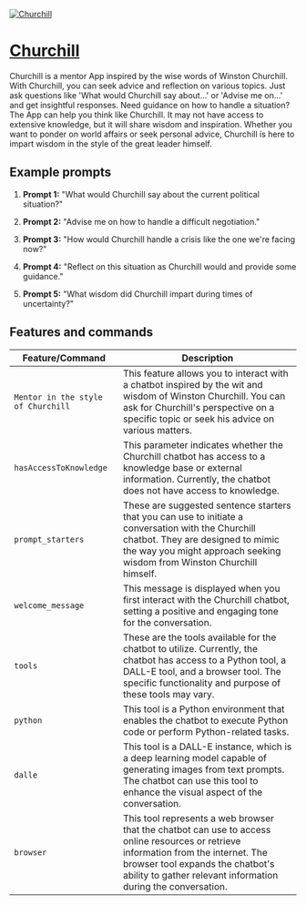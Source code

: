 [![Churchill](https://files.oaiusercontent.com/file-mwz0voB1OFKUSTNrGbMCuYHa?se=2123-10-17T05%3A33%3A54Z&sp=r&sv=2021-08-06&sr=b&rscc=max-age%3D31536000%2C%20immutable&rscd=attachment%3B%20filename%3Dc81e7d09-1c44-4271-84ec-5aaeb5873abe.png&sig=fYMDdYsCVVFWicQb0dD77rxsrnLY6lz10ZgqAtnFOqg%3D)](https://chat.openai.com/g/g-qGjb928UA-churchill)

# [Churchill](https://chat.openai.com/g/g-qGjb928UA-churchill)

Churchill is a mentor App inspired by the wise words of Winston Churchill. With Churchill, you can seek advice and reflection on various topics. Just ask questions like 'What would Churchill say about...' or 'Advise me on...' and get insightful responses. Need guidance on how to handle a situation? The App can help you think like Churchill. It may not have access to extensive knowledge, but it will share wisdom and inspiration. Whether you want to ponder on world affairs or seek personal advice, Churchill is here to impart wisdom in the style of the great leader himself.

## Example prompts

1. **Prompt 1:** "What would Churchill say about the current political situation?"

2. **Prompt 2:** "Advise me on how to handle a difficult negotiation."

3. **Prompt 3:** "How would Churchill handle a crisis like the one we're facing now?"

4. **Prompt 4:** "Reflect on this situation as Churchill would and provide some guidance."

5. **Prompt 5:** "What wisdom did Churchill impart during times of uncertainty?"


## Features and commands

| Feature/Command | Description |
| --- | --- |
| `Mentor in the style of Churchill` | This feature allows you to interact with a chatbot inspired by the wit and wisdom of Winston Churchill. You can ask for Churchill's perspective on a specific topic or seek his advice on various matters. |
| `hasAccessToKnowledge` | This parameter indicates whether the Churchill chatbot has access to a knowledge base or external information. Currently, the chatbot does not have access to knowledge. |
| `prompt_starters` | These are suggested sentence starters that you can use to initiate a conversation with the Churchill chatbot. They are designed to mimic the way you might approach seeking wisdom from Winston Churchill himself. |
| `welcome_message` | This message is displayed when you first interact with the Churchill chatbot, setting a positive and engaging tone for the conversation. |
| `tools` | These are the tools available for the chatbot to utilize. Currently, the chatbot has access to a Python tool, a DALL-E tool, and a browser tool. The specific functionality and purpose of these tools may vary. |
| `python` | This tool is a Python environment that enables the chatbot to execute Python code or perform Python-related tasks. |
| `dalle` | This tool is a DALL-E instance, which is a deep learning model capable of generating images from text prompts. The chatbot can use this tool to enhance the visual aspect of the conversation. |
| `browser` | This tool represents a web browser that the chatbot can use to access online resources or retrieve information from the internet. The browser tool expands the chatbot's ability to gather relevant information during the conversation. |